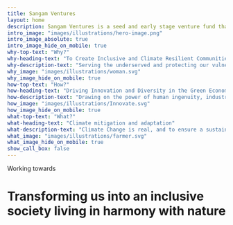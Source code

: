 ```yaml
---
title: Sangam Ventures
layout: home
description: Sangam Ventures is a seed and early stage venture fund that invests to improve access to sustainable energy and resource productivity solutions for the underserved in India that can lead to inclusive development and creation of communities that are resilient to climate change.
intro_image: "images/illustrations/hero-image.png"
intro_image_absolute: true
intro_image_hide_on_mobile: true
why-top-text: "Why?"
why-heading-text: "To Create Inclusive and Climate Resilient Communities"
why-description-text: "Serving the underserved and protecting our vulnerable natural resources. We are getting closer to a tipping point in the climate ecosystem beyond which ome of the impacts..."
why_image: "images/illustrations/woman.svg"
why_image_hide_on_mobile: true
how-top-text: "How?"
how-heading-text: "Driving Innovation and Diversity in the Green Economy"
how-description-text: "Drawing on the power of human ingenuity, industry and collaboration. The factors affecting the rise of global warming and resource constraints and how the rapidly changing climate..."
how_image: "images/illustrations/Innovate.svg"
how_image_hide_on_mobile: true
what-top-text: "What?"
what-heading-text: "Climate mitigation and adaptation"
what-description-text: "Climate Change is real, and to ensure a sustainable future we need to tackle it. To keep the planet under 1.5°C, we as a civilization need to change our ways and move from an extractive and linear to a circular and regenerative...."
what_image: "images/illustrations/farmer.svg"
what_image_hide_on_mobile: true
show_call_box: false
---
```


Working towards
# Transforming us into an inclusive society living in harmony with nature

